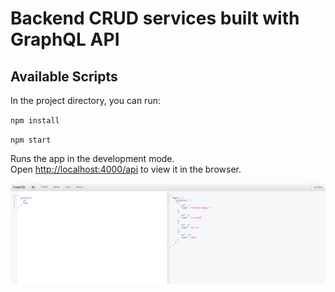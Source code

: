 # Backend CRUD services built with GraphQL API

## Available Scripts

In the project directory, you can run:

`npm install`

`npm start`

Runs the app in the development mode.\
Open [http://localhost:4000/api](http://localhost:4000/api) to view it in the browser.

![alt text](https://raw.githubusercontent.com/mrron313/express-graphql-service/master/Screenshot.png)



